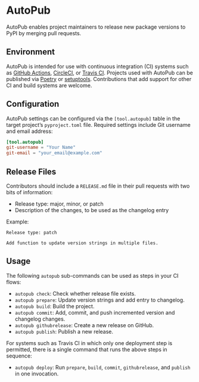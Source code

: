 # AutoPub

AutoPub enables project maintainers to release new package versions to PyPI by merging pull requests.

## Environment

AutoPub is intended for use with continuous integration (CI) systems such as [GitHub Actions][], [CircleCI][], or [Travis CI][]. Projects used with AutoPub can be published via [Poetry][] or [setuptools][]. Contributions that add support for other CI and build systems are welcome.

## Configuration

AutoPub settings can be configured via the `[tool.autopub]` table in the target project’s `pyproject.toml` file. Required settings include Git username and email address:

```toml
[tool.autopub]
git-username = "Your Name"
git-email = "your_email@example.com"
```

## Release Files

Contributors should include a `RELEASE.md` file in their pull requests with two bits of information:

* Release type: major, minor, or patch
* Description of the changes, to be used as the changelog entry

Example:

    Release type: patch

    Add function to update version strings in multiple files.

## Usage

The following `autopub` sub-commands can be used as steps in your CI flows:

* `autopub check`: Check whether release file exists.
* `autopub prepare`: Update version strings and add entry to changelog.
* `autopub build`: Build the project.
* `autopub commit`: Add, commit, and push incremented version and changelog changes.
* `autopub githubrelease`: Create a new release on GitHub.
* `autopub publish`: Publish a new release.

For systems such as Travis CI in which only one deployment step is permitted, there is a single command that runs the above steps in sequence:

* `autopub deploy`: Run `prepare`, `build`, `commit`, `githubrelease`, and `publish` in one invocation.


[GitHub Actions]: https://github.com/features/actions
[CircleCI]: https://circleci.com
[Travis CI]: https://travis-ci.org
[Poetry]: https://poetry.eustace.io
[setuptools]: https://setuptools.readthedocs.io/

